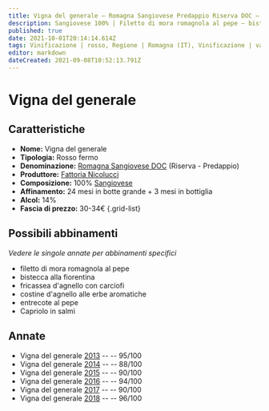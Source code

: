 ```yaml
---
title: Vigna del generale – Romagna Sangiovese Predappio Riserva DOC – Fattoria Nicolucci – Romagna (IT) – 30-34€ – 3★-5★
description: Sangiovese 100% | Filetto di mora romagnola al pepe – bistecca alla fiorentina – Fricassea d'agnello con carciofi – Costine d'agnello alle erbe aromatiche – Entrecote al pepe – Capriolo in salmì
published: true
date: 2021-10-01T20:14:14.614Z
tags: Vinificazione | rosso, Regione | Romagna (IT), Vinificazione | varietale, Vitigni | Sangiovese, Vinificazione | fermo, Valutazioni | 5 stelle, filetto di mora romagnola al pepe, bistecca alla fiorentina, Alimento | agnello, Cottura | in fricassea, Aromatizzazione | con carciofi, Aromatizzazione | alle erbe aromatiche, entrecote al pepe, Alimento | capriolo, Aromatizzazione | in salmì, Prezzi | 30-34€
editor: markdown
dateCreated: 2021-09-08T10:52:13.791Z
---
```


# Vigna del generale

## Caratteristiche
- **Nome:** Vigna del generale
- **Tipologia:** Rosso fermo
- **Denominazione:** [Romagna Sangiovese DOC](/denominazioni/Italia/Romagna/DOC/Romagna-Sangiovese) (Riserva - Predappio)
- **Produttore:** [Fattoria Nicolucci](/produttori/Italia/Romagna/Fattoria-Nicolucci) 
- **Composizione:** 100% [Sangiovese](/vitigni/Italia/sangiovese)
- **Affinamento:** 24 mesi in botte grande + 3 mesi in bottiglia
- **Alcol:** 14%
- **Fascia di prezzo:** 30-34€
{.grid-list}

## Possibili abbinamenti
*Vedere le singole annate per abbinamenti specifici*

- filetto di mora romagnola al pepe
- bistecca alla fiorentina
- fricassea d'agnello con carciofi
- costine d'agnello alle erbe aromatiche
- entrecote al pepe
- Capriolo in salmì

## Annate
- Vigna del generale [2013](/vini/Italia/Romagna/Fattoria-Nicolucci/Vigna-del-generale/2013) -- <span class="star-5"></span> -- 95/100
- Vigna del generale [2014](/vini/Italia/Romagna/Fattoria-Nicolucci/Vigna-del-generale/2014) -- <span class="star-3"></span> -- 88/100
- Vigna del generale [2015](/vini/Italia/Romagna/Fattoria-Nicolucci/Vigna-del-generale/2015) -- <span class="star-4"></span> -- 90/100
- Vigna del generale [2016](/vini/Italia/Romagna/Fattoria-Nicolucci/Vigna-del-generale/2016) -- <span class="star-5"></span> -- 94/100
- Vigna del generale [2017](/vini/Italia/Romagna/Fattoria-Nicolucci/Vigna-del-generale/2017) -- <span class="star-4"></span> -- 90/100
- Vigna del generale [2018](/vini/Italia/Romagna/Fattoria-Nicolucci/Vigna-del-generale/2018) -- <span class="star-5"></span> -- 96/100